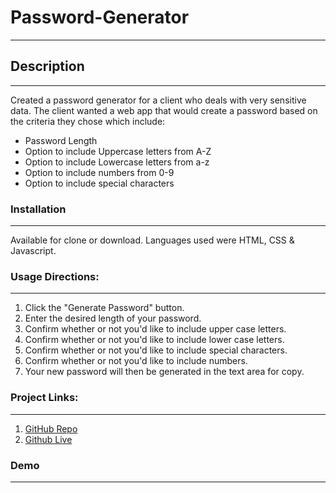# Password-Generator

---

## Description

---

Created a password generator for a client who deals with very sensitive data. The client wanted a web app that
would create a password based on the criteria they chose which include:

- Password Length
- Option to include Uppercase letters from A-Z
- Option to include Lowercase letters from a-z
- Option to include numbers from 0-9
- Option to include special characters

### Installation

---

Available for clone or download. Languages used were HTML, CSS & Javascript.

### Usage Directions:

---

1. Click the "Generate Password" button.
2. Enter the desired length of your password.
3. Confirm whether or not you'd like to include upper case letters.
4. Confirm whether or not you'd like to include lower case letters.
5. Confirm whether or not you'd like to include special characters.
6. Confirm whether or not you'd like to include numbers.
7. Your new password will then be generated in the text area for copy.

### Project Links:

---

1. [GitHub Repo](https://github.com/jongomezdev/Password-Generator)
2. [Github Live](https://jongomezdev.github.io/Password-Generator/)

### Demo

---

<a href="https://drive.google.com/file/d/1zIEPTa_ysgPksKZRCAKbzKOgA7reugbM/preview" width="640" height="480"></a>
